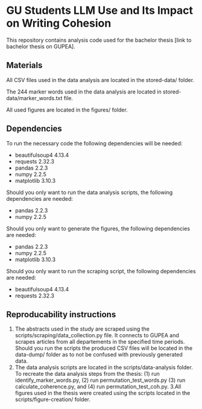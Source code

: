 # GU Students LLM Use and Its Impact on Writing Cohesion

This repository contains analysis code used for the bachelor thesis [link to bachelor thesis on GUPEA].

## Materials

All CSV files used in the data analysis are located in the stored-data/ folder.

The 244 marker words used in the data analysis are located in stored-data/marker_words.txt file.

All used figures are located in the figures/ folder.

## Dependencies

To run the necessary code the following dependencies will be needed:

* beautifulsoup4     4.13.4
* requests           2.32.3
* pandas             2.2.3
* numpy              2.2.5
* matplotlib         3.10.3

Should you only want to run the data analysis scripts, the following dependencies are needed:

* pandas             2.2.3
* numpy              2.2.5

Should you only want to generate the figures, the following dependencies are needed:

* pandas             2.2.3
* numpy              2.2.5
* matplotlib         3.10.3

Should you only want to run the scraping script, the following dependencies are needed:

* beautifulsoup4     4.13.4
* requests           2.32.3

## Reproducability instructions

1. The abstracts used in the study are scraped using the scripts/scraping/data_collection.py file. It connects to GUPEA and scrapes articles from all departements in the specified time periods. Should you run the scripts the produced CSV files will be located in the data-dump/ folder as to not be confused with previously generated data.
2. The data analysis scripts are located in the scripts/data-analysis folder. To recreate the data analysis steps from the thesis: (1) run identify_marker_words.py, (2) run permutation_test_words.py (3) run calculate_coherence.py, and (4) run permutation_test_coh.py.
3.All figures used in the thesis were created using the scripts located in the scripts/figure-creation/ folder.
